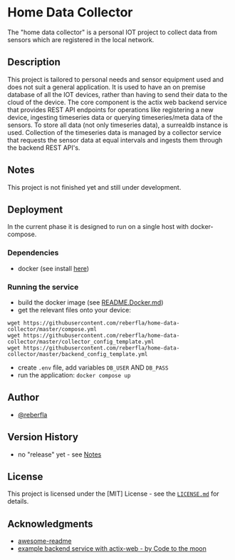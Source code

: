 # Home Data Collector

The "home data collector" is a personal IOT project to collect data from sensors which are registered in the local network.
## Description

This project is tailored to personal needs and sensor equipment used and does not suit a general application.
It is used to have an on premise database of all the IOT devices, rather than having to send their data to the cloud of the device.
The core component is the actix web backend service that provides REST API endpoints for operations like registering a new device, ingesting timeseries data or querying timeseries/meta data of the sensors.
To store all data (not only timeseries data), a surrealdb instance is used. Collection of the timeseries data is managed by a collector service that requests the sensor data at equal intervals and ingests them through the backend REST API's.

## Notes
This project is not finished yet and still under development.

## Deployment

In the current phase it is designed to run on a single host with docker-compose.
### Dependencies

* docker (see install [here](https://docs.docker.com/engine/install/))

### Running the service

* build the docker image (see [README.Docker.md](https://github.com/reberfla/home-data-collector/blob/master/README.Docker.md))
* get the relevant files onto your device:
```
wget https://githubusercontent.com/reberfla/home-data-collector/master/compose.yml
wget https://githubusercontent.com/reberfla/home-data-collector/master/collector_config_template.yml
wget https://githubusercontent.com/reberfla/home-data-collector/master/backend_config_template.yml
```
* create `.env` file, add variables `DB_USER` AND `DB_PASS`
* run the application: `docker compose up`

## Author

* [@reberfla](https://github.com/reberfla)

## Version History
* no "release" yet - see [Notes](#notes)

## License

This project is licensed under the [MIT] License - see the [`LICENSE.md`](https://github.com/reberfla/home-data-collector/blob/master/LICENCE.md) for details.

## Acknowledgments

* [awesome-readme](https://github.com/matiassingers/awesome-readme)
* [example backend service with actix-web - by Code to the moon](https://www.youtube.com/watch?v=L8tWKqSMKUI&list=PLqnVCl9hPjM4wvPyuRerufBmaOTx7OMLo&index=5&t=938s)
